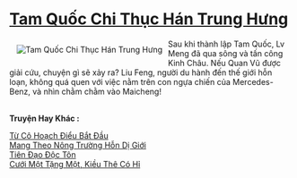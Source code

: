 <a href="https://truyentiki.com/tam-quoc-chi-thuc-han-trung-hung.31768/" title="Tam Quốc Chi Thục Hán Trung Hưng"><h1>Tam Quốc Chi Thục Hán Trung Hưng</h1></a><div style="display:table"><img align="right" style="float: left; padding: 10px;" src="https://truyentiki.com/a/img/str/src/31768.jpg" alt="Tam Quốc Chi Thục Hán Trung Hưng">Sau khi thành lập Tam Quốc, Lv Meng đã qua sông và tấn công Kinh Châu. Nếu Quan Vũ được giải cứu, chuyện gì sẽ xảy ra? Liu Feng, người du hành đến thế giới hỗn loạn, không quá quen với việc nằm trên con ngựa chiến của Mercedes-Benz, và nhìn chằm chằm vào Maicheng!</div><p><br><b>Truyện Hay Khác :</b></p><a href="https://truyentiki.com/tu-co-hoach-dieu-bat-dau.31767/" alt="Từ Cô Hoạch Điểu Bắt Đầu">Từ Cô Hoạch Điểu Bắt Đầu</a><br/><a href="https://wikitruyen.wordpress.com/2020/06/23/mang-theo-nong-truong-hon-di-gioi/" alt="Mang Theo Nông Trường Hỗn Dị Giới">Mang Theo Nông Trường Hỗn Dị Giới</a><br/><a href="https://wikitruyen.wordpress.com/2020/06/23/tien-dao-doc-ton/" alt="Tiên Đạo Độc Tôn">Tiên Đạo Độc Tôn</a><br/><a href="https://truyentiki.wordpress.com/2020/06/08/cuoi-mot-tang-mot-kieu-the-co-hi/" alt="Cưới Một Tặng Một, Kiều Thê Có Hỉ">Cưới Một Tặng Một, Kiều Thê Có Hỉ</a><br/>